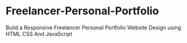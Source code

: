 # Freelancer-Personal-Portfolio
Build a Responsive Freelancer Personal Portfolio Website Design using HTML CSS And JavaScript

